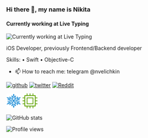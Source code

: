 ### Hi there 👋, my name is Nikita
#### Currently working at Live Typing
![Currently working at Live Typing](https://livetyping.com/assets/images/global/720%C3%97400.png)

iOS Developer, previously Frontend/Backend developer

Skills: • Swift • Objective-C

- 📫 How to reach me: telegram @nvelichkin 


[<img src='https://cdn.jsdelivr.net/npm/simple-icons@3.0.1/icons/github.svg' alt='github' height='40'>](https://github.com/nvelichkin)  [<img src='https://cdn.jsdelivr.net/npm/simple-icons@3.0.1/icons/twitter.svg' alt='twitter' height='40'>](https://twitter.com/bashka633)  [<img src='https://cdn.jsdelivr.net/npm/simple-icons@3.0.1/icons/reddit.svg' alt='Reddit' height='40'>](https://www.reddit.com/user/kaeltheslayer123)  

<a href='https://archiveprogram.github.com/'><img src='https://raw.githubusercontent.com/acervenky/animated-github-badges/master/assets/acbadge.gif' width='40' height='40'></a> <a href='https://docs.github.com/en/developers'><img src='https://raw.githubusercontent.com/acervenky/animated-github-badges/master/assets/devbadge.gif' width='40' height='40'></a> 

![GitHub stats](https://github-readme-stats.vercel.app/api?username=nvelichkin&show_icons=true)  

![Profile views](https://komarev.com/ghpvc/?username=nvelichkin)
